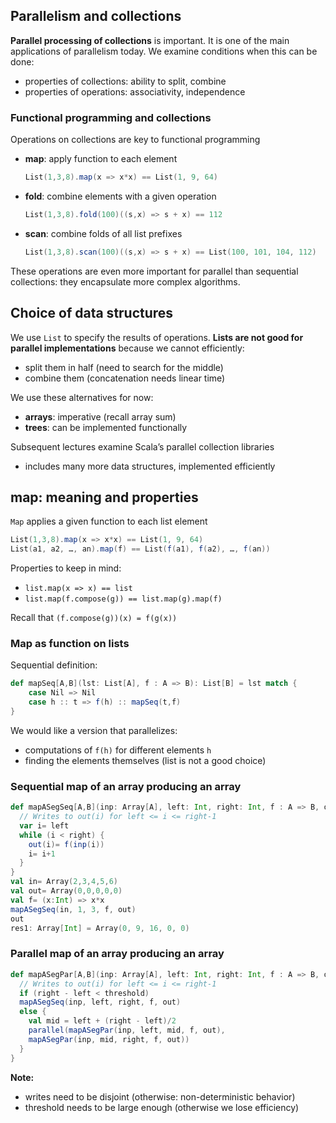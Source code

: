 ## Parallelism and collections

**Parallel processing of collections** is important. It is one of the main applications of parallelism today. We examine conditions when this can be done:

* properties of collections: ability to split, combine
* properties of operations: associativity, independence

### Functional programming and collections

Operations on collections are key to functional programming 

* **map**: apply function to each element

    ```scala
    List(1,3,8).map(x => x*x) == List(1, 9, 64)
    ```
* **fold**: combine elements with a given operation

    ```scala
    List(1,3,8).fold(100)((s,x) => s + x) == 112
    ```
* **scan**: combine folds of all list prefixes

    ```scala
    List(1,3,8).scan(100)((s,x) => s + x) == List(100, 101, 104, 112)
    ```

These operations are even more important for parallel than sequential collections: they encapsulate more complex algorithms.

## Choice of data structures

We use `List` to specify the results of operations. **Lists are not good for parallel implementations** because we cannot
efficiently:

* split them in half (need to search for the middle)
* combine them (concatenation needs linear time)

We use these alternatives for now:

* **arrays**: imperative (recall array sum)
* **trees**: can be implemented functionally

Subsequent lectures examine Scala’s parallel collection libraries

* includes many more data structures, implemented efficiently

## map: meaning and properties

`Map` applies a given function to each list element

```scala
List(1,3,8).map(x => x*x) == List(1, 9, 64)
List(a1, a2, …, an).map(f) == List(f(a1), f(a2), …, f(an))
```

Properties to keep in mind:
* `list.map(x => x) == list`
* `list.map(f.compose(g)) == list.map(g).map(f)`

Recall that `(f.compose(g))(x) = f(g(x))`

### Map as function on lists

Sequential definition:

```scala
def mapSeq[A,B](lst: List[A], f : A => B): List[B] = lst match {
    case Nil => Nil
    case h :: t => f(h) :: mapSeq(t,f)
}
```
We would like a version that parallelizes:

* computations of `f(h)` for different elements `h`
* finding the elements themselves (list is not a good choice)

### Sequential map of an array producing an array

```scala
def mapASegSeq[A,B](inp: Array[A], left: Int, right: Int, f : A => B, out: Array[B]) = {
  // Writes to out(i) for left <= i <= right-1
  var i= left
  while (i < right) {
    out(i)= f(inp(i))
    i= i+1
  } 
}
val in= Array(2,3,4,5,6)
val out= Array(0,0,0,0,0)
val f= (x:Int) => x*x
mapASegSeq(in, 1, 3, f, out)
out
res1: Array[Int] = Array(0, 9, 16, 0, 0)
```

### Parallel map of an array producing an array
```scala
def mapASegPar[A,B](inp: Array[A], left: Int, right: Int, f : A => B, out: Array[B]): Unit = {
  // Writes to out(i) for left <= i <= right-1
  if (right - left < threshold)
  mapASegSeq(inp, left, right, f, out)
  else {
    val mid = left + (right - left)/2
    parallel(mapASegPar(inp, left, mid, f, out),
    mapASegPar(inp, mid, right, f, out))
  }
}
```
**Note:**

* writes need to be disjoint (otherwise: non-deterministic behavior)
* threshold needs to be large enough (otherwise we lose efficiency)


